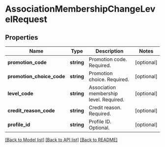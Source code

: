 # AssociationMembershipChangeLevelRequest

## Properties
Name | Type | Description | Notes
------------ | ------------- | ------------- | -------------
**promotion_code** | **string** | Promotion code. Required. | [optional] 
**promotion_choice_code** | **string** | Promotion choice. Required. | [optional] 
**level_code** | **string** | Association membership level. Required. | [optional] 
**credit_reason_code** | **string** | Credit reason. Required. | [optional] 
**profile_id** | **string** | Profile ID. Optional. | [optional] 

[[Back to Model list]](../README.md#documentation-for-models) [[Back to API list]](../README.md#documentation-for-api-endpoints) [[Back to README]](../README.md)


